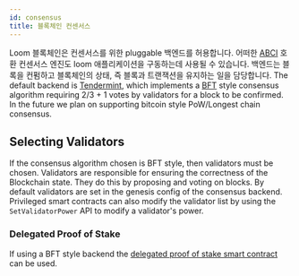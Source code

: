 ```yaml
---
id: consensus
title: 블록체인 컨센서스
---
```

Loom 블록체인은 컨센서스를 위한 pluggable 백엔드를 허용합니다. 어떠한 [ABCI](https://github.com/tendermint/abci) 호환 컨센서스 엔진도 loom 애플리케이션을 구동하는데 사용될 수 있습니다. 백엔드는 블록을 컨펌하고 블록체인의 상태, 즉 블록과 트랜잭션을 유지하는 일을 담당합니다. The default backend is [Tendermint](https://tendermint.com/), which implements a [BFT](https://en.wikipedia.org/wiki/Byzantine_fault_tolerance) style consensus algorithm requiring 2/3 + 1 votes by validators for a block to be confirmed. In the future we plan on supporting bitcoin style PoW/Longest chain consensus.

## Selecting Validators

If the consensus algorithm chosen is BFT style, then validators must be chosen. Validators are responsible for ensuring the correctness of the Blockchain state. They do this by proposing and voting on blocks. By default validators are set in the genesis config of the consensus backend. Privileged smart contracts can also modify the validator list by using the `SetValidatorPower` API to modify a validator's power.

### Delegated Proof of Stake

If using a BFT style backend the [delegated proof of stake smart contract](delegated-proof-of-stake.html) can be used.